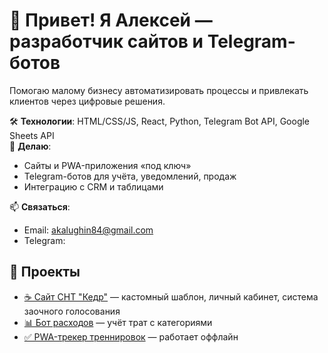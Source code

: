 # 👋 Привет! Я Алексей — разработчик сайтов и Telegram-ботов

Помогаю малому бизнесу автоматизировать процессы и привлекать клиентов через цифровые решения.

🛠️ **Технологии**: HTML/CSS/JS, React, Python, Telegram Bot API, Google Sheets API  
💼 **Делаю**:  
- Сайты и PWA-приложения «под ключ»  
- Telegram-ботов для учёта, уведомлений, продаж  
- Интеграцию с CRM и таблицами  

📫 **Связаться**:  
- Email: akalughin84@gmail.com  
- Telegram: 

## 🌟 Проекты
- [☕ Сайт СНТ "Кедр"](https://кедр-снт.рф) — кастомный шаблон, личный кабинет, система заочного голосования  
- [📊 Бот расходов](https://becoming-world.vercel.app/) — учёт трат с категориями  
- [✅ PWA-трекер треннировок](https://morphe-pwa.vercel.app) — работает оффлайн  
